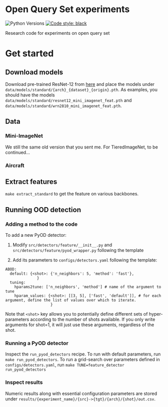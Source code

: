 # Open Query Set experiments
![Python Versions](https://img.shields.io/badge/python-3.8-%23EBBD68.svg)
[![Code style: black](https://img.shields.io/badge/code%20style-black-000000.svg)](https://github.com/python/black)

Research code for experiments on open query set

# Get started

## Download models

Download pre-trained ResNet-12 from [here](https://drive.google.com/drive/folders/14Jn1t9JxH-CxjfWy4JmVpCxkC9cDqqfE) and place the models under `data/models/standard/{arch}_{dataset}_{origin}.pth`. As examples,
 you should have the models `data/models/standard/resnet12_mini_imagenet_feat.pth` and `data/models/standard/wrn2810_mini_imagenet_feat.pth`.

## Data

### Mini-ImageNet

We still the same old version that you sent me. For TieredImageNet, to be continued...

### Aircraft


## Extract features

`make extract_standard` to get the feature on various backbones.


## Running OOD detection

### Adding a method to the code 

To add a new PyOD detector:

1. Modify `src/detectors/feature/__init__.py` and `src/detectors/feature/pyod_wrapper.py` following the template

2. Add its parameters to `configs/detectors.yaml` following the template:

```
ABOD:
  default: {<shot>: {'n_neighbors': 5, 'method': 'fast'},
              }
  tuning: 
    hparams2tune: ['n_neighbors', 'method'] # name of the argument to tune
    hparam_values: {<shot>: [[3, 5], ['fast', 'default']], # for each argument, define the list of values over which to iterate. 
                    }
```

Note that `<shot>` key allows you to potentially define different sets of hyper-parameters according to the number of shots available. If you only write arguments for shot=1, it will just use these arguments, regardless of the shot.

### Running a PyOD detector

Inspect the `run_pyod_detectors` recipe. To run with default parameters, run `make run_pyod_detectors`. To run a grid-search over parameters defined in `configs/detectors.yaml`, run `make TUNE=feature_detector run_pyod_detectors`


### Inspect results

Numeric results along with essential configuration parameters are stored under `results/{experiment_name}/{src}->{tgt}/{arch}/{shot}/out.csv`.



